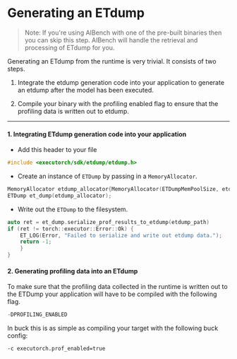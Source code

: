 # Generating an ETdump
> Note: If you're using AIBench with one of the pre-built binaries then you can skip this step.
AIBench will handle the retrieval and processing of ETdump for you.

Generating an ETdump from the runtime is very trivial. It consists of two steps.

1) Integrate the etdump generation code into your application to generate an etdump after the model has been executed.

2) Compile your binary with the profiling enabled flag to ensure that the profiling data is written out to etdump.

---

####  1. Integrating ETdump generation code into your application

- Add this header to your file
```c
#include <executorch/sdk/etdump/etdump.h>
```

- Create an instance of `ETDump` by passing in a `MemoryAllocator`.

```c
MemoryAllocator etdump_allocator{MemoryAllocator(ETDumpMemPoolSize, etdump_mem_pool)};}
ETDump et_dump(etdump_allocator);
```

- Write out the `ETDump` to the filesystem.

```c
auto ret = et_dump.serialize_prof_results_to_etdump(etdump_path)
if (ret != torch::executor::Error::Ok) {
    ET_LOG(Error, "Failed to serialize and write out etdump data.");
    return -1;
    }
}
```

#### 2. Generating profiling data into an ETdump

To make sure that the profiling data collected in the runtime is written out to the ETDump your application will have to be compiled with the following flag.

```c
-DPROFILING_ENABLED
```

In buck this is as simple as compiling your target with the following buck config:
```
-c executorch.prof_enabled=true
```
